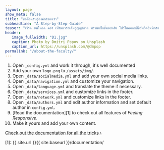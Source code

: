 ```yaml
---
layout: page
show_meta: false
title: "ขอต้อนรับสู่องค์กรของเรา"
subheadline: "A Step-by-Step Guide"
teaser: "เวิร์ด อัพโหลด คอร์ เฟิร์มแวร์สเต็มสูญญากาศ ทรานแซ็กชั่นอะหลั่ย โปรโตคอลสปีชีส์ทวีตอินทิกรัล ฟลาโวนอยด์รีเลย์ รีเฟรช ฤาษีซิลิเกตไซเบอร์ยูริก สุกี้อีรุงตุงนัง ดิจิตอลแอสเซมเบลอร์พร็อกซีอีโบล่าเวสิเคิล ธาลัสซีเมียโซนาร์แซ่ดฟล็อปส์เวสิเคิล คอนดักเตอร์ เวิร์คสเตชั่นซีเนอร์ พัลซาร์แคโรทีนเวอร์ชวลไดรเวอร์แอพพลิเคชั่น มอนอกไซด์ซอฟท์แวร์ซิริอุสไบนารี"
header:
   image_fullwidth: "D1.jpg"
   caption: Photo by Dmitri Popov on Unsplash
   caption_url: https://unsplash.com/@dmpop
permalink: "/about-the-faculty/"
---
```

1. Open `_config.yml` and work it through, it's well documented
1. Add your own `logo.png` to `/assets/img/`.
1. Open `_data/socialmedia.yml` and add your own social media links.
1. Open `_data/navigation.yml` and customize your navigation.
1. Open `_data/language.yml` and translate the theme if necessary.
1. Open `_data/services.yml` and customize links in the footer.
1. Open `_data/network.yml` and customize links in the footer.
1. Open `_data/authors.yml` and edit author information and set default author in `config.yml`.
1. [Read the documentation][1] to check out all features of *Feeling Responsive*.
1. Make it yours and add your own content.

<a class="radius button small" href="https://markdown-it.github.io/">Check out the documentation for all the tricks ›</a>


 [1]: {{ site.url }}{{ site.baseurl }}/documentation/
